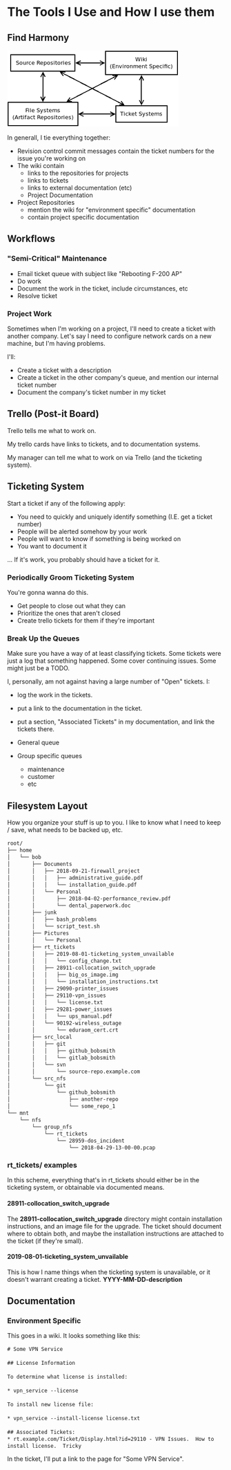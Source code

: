 # The Tools I Use and How I use them

## Find Harmony

![basic tools](./find_harmony.png)

In generall, I tie everything together:

* Revision control commit messages contain the ticket numbers for the issue you're working on
* The wiki contain
	* links to the repositories for projects
	* links to tickets
	* links to external documentation (etc)
	* Project Documentation
* Project Repositories
	* mention the wiki for "environment specific" documentation
	* contain project specific documentation

## Workflows

### "Semi-Critical" Maintenance

* Email ticket queue with subject like "Rebooting F-200 AP"
* Do work
* Document the work in the ticket, include circumstances, etc
* Resolve ticket

### Project Work

Sometimes when I'm working on a project, I'll need to create a ticket with another company.  Let's say I need to configure network cards on a new machine, but I'm having problems.

I'll:

* Create a ticket with a description
* Create a ticket in the other company's queue, and mention our internal ticket number
* Document the company's ticket number in my ticket

## Trello (Post-it Board)

Trello tells me what to work on.

My trello cards have links to tickets, and to documentation systems.

My manager can tell me what to work on via Trello (and the ticketing system).

## Ticketing System

Start a ticket if any of the following apply:

* You need to quickly and uniquely identify something (I.E. get a ticket number)
* People will be alerted somehow by your work
* People will want to know if something is being worked on
* You want to document it

... If it's work, you probably should have a ticket for it.

### Periodically Groom Ticketing System

You're gonna wanna do this.

* Get people to close out what they can
* Prioritize the ones that aren't closed
* Create trello tickets for them if they're important

### Break Up the Queues

Make sure you have a way of at least classifying tickets.  Some tickets were just a log that something happened.  Some cover continuing issues.  Some might just be a TODO.

I, personally, am not against having a large number of "Open" tickets.  I:

* log the work in the tickets.
* put a link to the documentation in the ticket.
* put a section, "Associated Tickets" in my documentation, and link the tickets there.

* General queue
* Group specific queues
	* maintenance
	* customer
	* etc

## Filesystem Layout

How you organize your stuff is up to you.  I like to know what I need to keep / save, what needs to be backed up, etc.



```
root/
├── home
│   └── bob
│       ├── Documents
│       │   ├── 2018-09-21-firewall_project
│       │   │   ├── administrative_guide.pdf
│       │   │   └── installation_guide.pdf
│       │   └── Personal
│       │       ├── 2018-04-02-performance_review.pdf
│       │       └── dental_paperwork.doc
│       ├── junk
│       │   ├── bash_problems
│       │   └── script_test.sh
│       ├── Pictures
│       │   └── Personal
│       ├── rt_tickets
│       │   ├── 2019-08-01-ticketing_system_unvailable
│       │   │   └── config_change.txt
│       │   ├── 28911-collocation_switch_upgrade
│       │   │   ├── big_os_image.img
│       │   │   └── installation_instructions.txt
│       │   ├── 29090-printer_issues
│       │   ├── 29110-vpn_issues
│       │   │   └── license.txt
│       │   ├── 29281-power_issues
│       │   │   └── ups_manual.pdf
│       │   └── 90192-wireless_outage
│       │       └── eduraom_cert.crt
│       ├── src_local
│       │   ├── git
│       │   │   ├── github_bobsmith
│       │   │   └── gitlab_bobsmith
│       │   └── svn
│       │       └── source-repo.example.com
│       └── src_nfs
│           └── git
│               └── github_bobsmith
│                   ├── another-repo
│                   └── some_repo_1
└── mnt
    └── nfs
        └── group_nfs
            └── rt_tickets
                └── 28959-dos_incident
                    └── 2018-04-29-13-00-00.pcap

```

### rt_tickets/ examples

In this scheme, everything that's in rt_tickets should either be in the ticketing system, or obtainable via documented means.  

#### 28911-collocation_switch_upgrade

The __28911-collocation_switch_upgrade__ directory might contain installation instructions, and an image file for the upgrade.  The ticket should document where to obtain both, and maybe the installation instructions are attached to the ticket (if they're small).

#### 2019-08-01-ticketing_system_unvailable

This is how I name things when the ticketing system is unavailable, or it doesn't warrant creating a ticket.  __YYYY-MM-DD-description__

## Documentation

### Environment Specific

This goes in a wiki.  It looks something like this:

```
# Some VPN Service

## License Information

To determine what license is installed:

* vpn_service --license

To install new license file:

* vpn_service --install-license license.txt

## Associated Tickets:
* rt.example.com/Ticket/Display.html?id=29110 - VPN Issues.  How to install license.  Tricky

```

In the ticket, I'll put a link to the page for "Some VPN Service".
